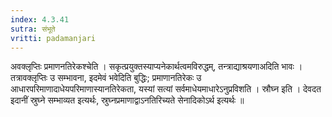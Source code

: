 ```yaml
---
index: 4.3.41
sutra: संभूते
vritti: padamanjari
---
```


 अवक्लृप्तिः प्रमाणनतिरेकश्चेति । सकृत्प्रयुक्तस्याप्यनेकार्थत्वमविरुद्धम्, तन्त्राद्याश्रयणाअदिति भावः । तत्रावक्लृप्तिः उ सम्भावना, इदमेवं भवेदिति बुद्धिः; प्रमाणानतिरेकः उ आधारपरिमाणादाधेयपरिमाणास्यानतिरेकता, यस्यां सत्यां सर्वमाधेयमाधारेऽनुप्रविशति । स्रौघ्न इति । देवदत इदानीं स्रुघ्ने सम्भाव्यत इत्यर्थः, स्रुघ्नप्रमाणाद्वाऽनतिरिच्यते सेनादिकोऽर्थ इत्यर्थः ॥